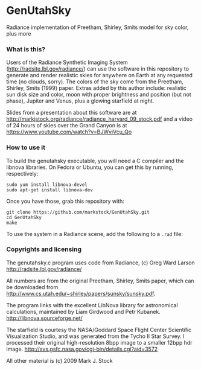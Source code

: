 # GenUtahSky
Radiance implementation of Preetham, Shirley, Smits model for sky color, plus more

### What is this?

Users of the Radiance Synthetic Imaging System (http://radsite.lbl.gov/radiance/) can use the software in this repository to generate and render realistic skies for anywhere on Earth at any requested time (no clouds, sorry). The colors of the sky come from the Preetham, Shirley, Smits (1999) paper. Extras added by this author include: realistic sun disk size and color, moon with proper brightness and position (but not phase), Jupiter and Venus, plus a glowing starfield at night.

Slides from a presentation about this software are at http://markjstock.org/radiance/radiance_harvard_09_stock.pdf and a video of 24 hours of skies over the Grand Canyon is at https://www.youtube.com/watch?v=BJWviVcu_Qo

### How to use it

To build the genutahsky executable, you will need a C compiler and the libnova libraries. On Fedora or Ubuntu, you can get this by running, respectively:

    sudo yum install libnova-devel
    sudo apt-get install libnova-dev

Once you have those, grab this repository with:

    git clone https://github.com/markstock/GenUtahSky.git
    cd GenUtahSky
    make

To use the system in a Radiance scene, add the following to a `.rad` file:




### Copyrights and licensing

The genutahsky.c program uses code from Radiance, (c) Greg Ward Larson http://radsite.lbl.gov/radiance/

All numbers are from the original Preetham, Shirley, Smits paper, which can be downloaded from http://www.cs.utah.edu/~shirley/papers/sunsky/sunsky.pdf.

The program links with the excellent LibNova library for astronomical calculations, maintained by Liam Girdwood and Petr Kubanek. http://libnova.sourceforge.net/

The starfield is courtesy the NASA/Goddard Space Flight Center Scientific Visualization Studio, and was generated from the Tycho II Star Survey. I processed their original high-resolution 8bpp image to a smaller 12bpp hdr image. http://svs.gsfc.nasa.gov/cgi-bin/details.cgi?aid=3572

All other material is (c) 2009 Mark J. Stock

